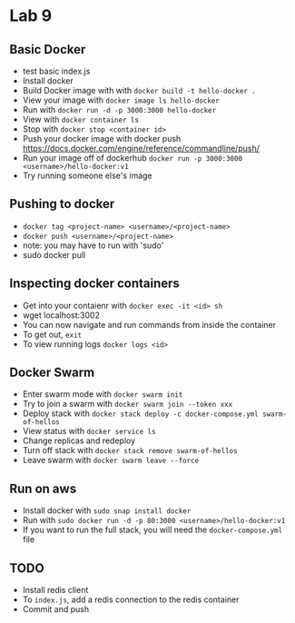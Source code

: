 # Lab 9

## Basic Docker
- test basic index.js
- Install docker
- Build Docker image with  with `docker build -t hello-docker .`
- View your image with `docker image ls hello-docker`
- Run with `docker run -d -p 3000:3000 hello-docker`
- View with `docker container ls`
- Stop with `docker stop <container id>`
- Push your docker image with docker push https://docs.docker.com/engine/reference/commandline/push/
- Run your image off of dockerhub `docker run -p 3000:3000 <username>/hello-docker:v1`
- Try running someone else's image

## Pushing to docker
- `docker tag <project-name> <username>/<project-name>`
- `docker push <username>/<project-name>`
- note: you may have to run with 'sudo'
- sudo docker pull <containerID>

## Inspecting docker containers
- Get into your contaienr with `docker exec -it <id> sh`
- wget localhost:3002
- You can now navigate and run commands from inside the container
- To get out, `exit`
- To view running logs `docker logs <id>`

## Docker Swarm
- Enter swarm mode with `docker swarm init`
- Try to join a swarm with `docker swarm join --token xxx`
- Deploy stack with `docker stack deploy -c docker-compose.yml swarm-of-hellos`
- View status with `docker service ls`
- Change replicas and redeploy
- Turn off stack with `docker stack remove swarm-of-hellos`
- Leave swarm with `docker swarm leave --force`

## Run on aws
- Install docker with `sudo snap install docker`
- Run with `sudo docker run -d -p 80:3000 <username>/hello-docker:v1`
- If you want to run the full stack, you will need the `docker-compose.yml` file

## TODO
- Install redis client
- To `index.js`, add a redis connection to the redis container
- Commit and push